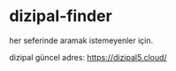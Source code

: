 # dizipal-finder
her seferinde aramak istemeyenler için.

dizipal güncel adres: https://dizipal5.cloud/